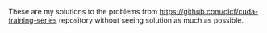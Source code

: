 These are my solutions to the problems from https://github.com/olcf/cuda-training-series repository without seeing solution as much as possible.

